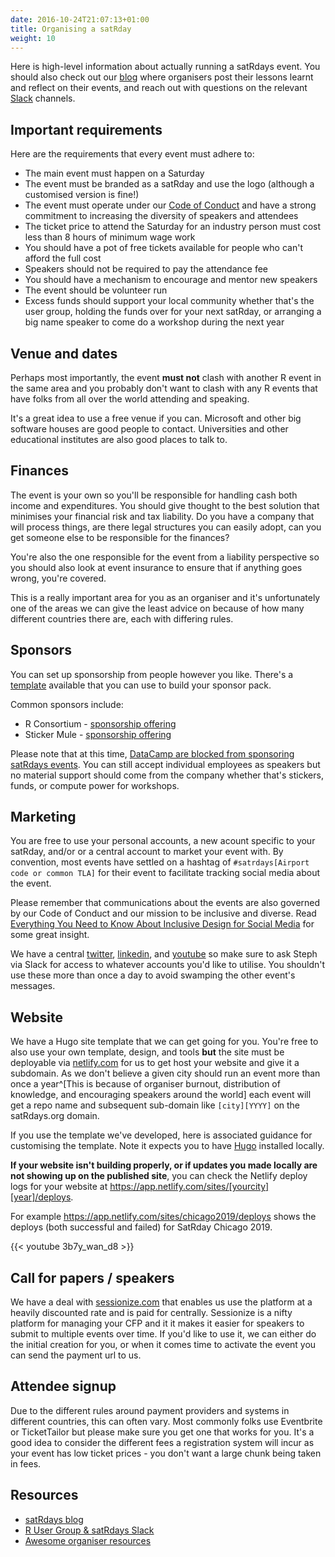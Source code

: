 ```yaml
---
date: 2016-10-24T21:07:13+01:00
title: Organising a satRday
weight: 10
---
```


Here is high-level information about actually running a satRdays event. You should also check out our [blog](https://satrdays.org/blog/) where organisers post their lessons learnt and reflect on their events, and reach out with questions on the relevant [Slack](https://join.slack.com/t/rusergroups/shared_invite/enQtMjEyNDA3MzcyMjczLTE3NWEzNjQ3MjZiMWM0OGE2ZWFiZDliNTY4NTJjYWY1NGNjMmNlNDUzNzkzOTZmMDBjYjRiZjFhNjk4MDY0ZGY) channels.

## Important requirements
Here are the requirements that every event must adhere to:

- The main event must happen on a Saturday
- The event must be branded as a satRday and use the logo (although a customised version is fine!)
- The event must operate under our [Code of Conduct](../diversity) and have a strong commitment to increasing the diversity of speakers and attendees
- The ticket price to attend the Saturday for an industry person must cost less than 8 hours of minimum wage work
- You should have a pot of free tickets available for people who can't afford the full cost
- Speakers should not be required to pay the attendance fee
- You should have a mechanism to encourage and mentor new speakers
- The event should be volunteer run
- Excess funds should support your local community whether that's the user group, holding the funds over for your next satRday, or arranging a big name speaker to come do a workshop during the next year

## Venue and dates
Perhaps most importantly, the event **must not** clash with another R event in the same area and you probably don't want to clash with any R events that have folks from all over the world attending and speaking.

It's a great idea to use a free venue if you can. Microsoft and other big software houses are good people to contact. Universities and other educational institutes are also good places to talk to.

## Finances
The event is your own so you'll be responsible for handling cash both income and expenditures. You should give thought to the best solution that minimises your financial risk and tax liability. Do you have a company that will process things, are there legal structures you can easily adopt, can you get someone else to be responsible for the finances? 

You're also the one responsible for the event from a liability perspective so you should also look at event insurance to ensure that if anything goes wrong, you're covered. 

This is a really important area for you as an organiser and it's unfortunately one of the areas we can give the least advice on because of how many different countries there are, each with differing rules.

## Sponsors
You can set up sponsorship from people however you like. There's a [template](https://github.com/satRdays/sponsoring) available that you can use to build your sponsor pack.

Common sponsors include:

- R Consortium - [sponsorship offering](https://www.r-consortium.org/projects/r-user-group-support-program)
- Sticker Mule - [sponsorship offering](https://www.stickermule.com/support/will-you-sponsor-my-organization)

Please note that at this time, [DataCamp are blocked from sponsoring satRdays events](https://satrdays.org/blog/2019/04/14/datacamp-sponsorship/). You can still accept individual employees as speakers but no material support should come from the company whether that's stickers, funds, or compute power for workshops.

## Marketing
You are free to use your personal accounts, a new acount specific to your satRday, and/or or a central account to market your event with. By convention, most events have settled on a hashtag of `#satrdays[Airport code or common TLA]` for their event to facilitate tracking social media about the event.

Please remember that communications about the events are also governed by our Code of Conduct and our mission to be inclusive and diverse. Read [Everything You Need to Know About Inclusive Design for Social Media](https://blog.hootsuite.com/inclusive-design-social-media/) for some great insight.

We have a central [twitter](https://twitter.com/satRdays_org), [linkedin](https://www.linkedin.com/company/satRdays), and [youtube](https://www.youtube.com/c/satRdays) so make sure to ask Steph via Slack for access to whatever accounts you'd like to utilise. You shouldn't use these more than once a day to avoid swamping the other event's messages.

## Website
We have a Hugo site template that we can get going for you. You're free to also use your own template, design, and tools **but** the site must be deployable via [netlify.com](//netlify.com) for us to get host your website and give it a subdomain. As we don't believe a given city should run an event more than once a year^[This is because of organiser burnout, distribution of knowledge, and encouraging speakers around the world] each event will get a repo name and subsequent sub-domain like `[city][YYYY]` on the satRdays.org domain. 

If you use the template we've developed, here is associated guidance for customising the template. Note it expects you to have [Hugo](https://gohugo.io/) installed locally.

**If your website isn't building properly, or if updates you made locally are not showing up on the published site**, you can check the Netlify deploy logs for your website at https://app.netlify.com/sites/[yourcity][year]/deploys.

For example https://app.netlify.com/sites/chicago2019/deploys shows the deploys (both successful and failed) for SatRday Chicago 2019.

{{< youtube 3b7y_wan_d8 >}}


## Call for papers / speakers
We have a deal with [sessionize.com](//sessionize.com) that enables us use the platform at a heavily discounted rate and is paid for centrally. Sessionize is a nifty platform for managing your CFP and it it makes it easier for speakers to submit to multiple events over time.  If you'd like to use it, we can either do the initial creation for you, or when it comes time to activate the event you can send the payment url to us.

## Attendee signup
Due to the different rules around payment providers and systems in different countries, this can often vary. Most commonly folks use Eventbrite or TicketTailor but please make sure you get one that works for you. It's a good idea to consider the different fees a registration system will incur as your event has low ticket prices - you don't want a large chunk being taken in fees.

<!--
## On the day
## After the event
-->

## Resources

- [satRdays blog](https://satrdays.org/blog/)
- [R User Group & satRdays Slack](https://join.slack.com/t/rusergroups/shared_invite/enQtMjEyNDA3MzcyMjczLTE3NWEzNjQ3MjZiMWM0OGE2ZWFiZDliNTY4NTJjYWY1NGNjMmNlNDUzNzkzOTZmMDBjYjRiZjFhNjk4MDY0ZGY)
- [Awesome organiser resources](https://github.com/stephlocke/awesome-organiser-resources)
